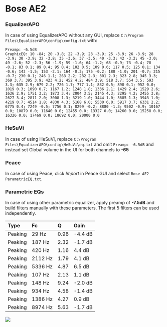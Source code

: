 # Bose AE2

### EqualizerAPO
In case of using EqualizerAPO without any GUI, replace `C:\Program Files\EqualizerAPO\config\config.txt`
with:
```
Preamp: -6.5dB
GraphicEQ: 10 -84; 20 -3.8; 22 -3.9; 23 -3.9; 25 -3.9; 26 -3.9; 28 -3.9; 30 -3.9; 32 -3.8; 35 -3.6; 37 -3.5; 40 -3.3; 42 -3.2; 45 -3.0; 49 -2.6; 52 -2.3; 56 -1.9; 59 -1.6; 64 -1.2; 68 -0.9; 73 -0.4; 78 -0.1; 83 0.1; 89 0.4; 95 0.4; 102 0.5; 109 0.6; 117 0.5; 125 0.1; 134 -0.6; 143 -1.5; 153 -2.1; 164 -0.3; 175 -0.2; 188 -1.0; 201 -0.7; 215 -0.7; 230 0.1; 246 1.1; 263 2.2; 282 2.3; 301 2.3; 323 2.8; 345 3.3; 369 3.7; 395 3.9; 423 4.2; 452 4.2; 484 3.9; 518 3.7; 554 3.5; 593 3.3; 635 2.9; 679 2.2; 726 1.7; 777 1.1; 832 0.5; 890 0.1; 952 0.0; 1019 0.3; 1090 0.7; 1167 1.2; 1248 1.8; 1336 2.1; 1429 2.4; 1529 2.6; 1636 2.9; 1751 3.2; 1873 3.4; 2004 3.5; 2145 4.3; 2295 4.2; 2455 3.8; 2627 3.4; 2811 2.0; 3008 1.3; 3219 1.0; 3444 1.0; 3685 1.3; 3943 1.0; 4219 0.7; 4514 1.8; 4830 4.3; 5168 6.0; 5530 6.0; 5917 3.7; 6331 2.2; 6775 0.4; 7249 -0.5; 7756 0.1; 8299 -0.2; 8880 -1.3; 9502 -0.9; 10167 0.0; 10879 0.0; 11640 0.0; 12455 0.0; 13327 0.0; 14260 0.0; 15258 0.0; 16326 0.0; 17469 0.0; 18692 0.0; 20000 0.0
```

### HeSuVi
In case of using HeSuVi, replace `C:\Program Files\EqualizerAPO\config\HeSuVi\eq.txt` and omit `Preamp:
-6.5dB` and instead set Global volume in the UI for both channels to **-65**

### Peace
In case of using Peace, click *Import* in Peace GUI and select `Bose AE2 ParametricEQ.txt`.

### Parametric EQs
In case of using other parametric equalizer, apply preamp of **-7.5dB** and build filters manually with
these parameters. The first 5 filters can be used independently.

| Type    | Fc      |    Q | Gain    |
|:--------|:--------|:-----|:--------|
| Peaking | 29 Hz   | 0.96 | -4.4 dB |
| Peaking | 187 Hz  | 2.32 | -1.7 dB |
| Peaking | 420 Hz  | 1.16 | 4.4 dB  |
| Peaking | 2112 Hz | 1.79 | 4.1 dB  |
| Peaking | 5336 Hz | 4.87 | 6.5 dB  |
| Peaking | 107 Hz  | 2.13 | 1.1 dB  |
| Peaking | 148 Hz  | 9.24 | -2.0 dB |
| Peaking | 934 Hz  | 4.58 | -1.4 dB |
| Peaking | 1386 Hz | 4.27 | 0.9 dB  |
| Peaking | 8974 Hz | 5.63 | -1.7 dB |

![](https://raw.githubusercontent.com/jaakkopasanen/AutoEq/master/results/innerfidelity/sbaf-serious/Bose%20AE2/Bose%20AE2.png)